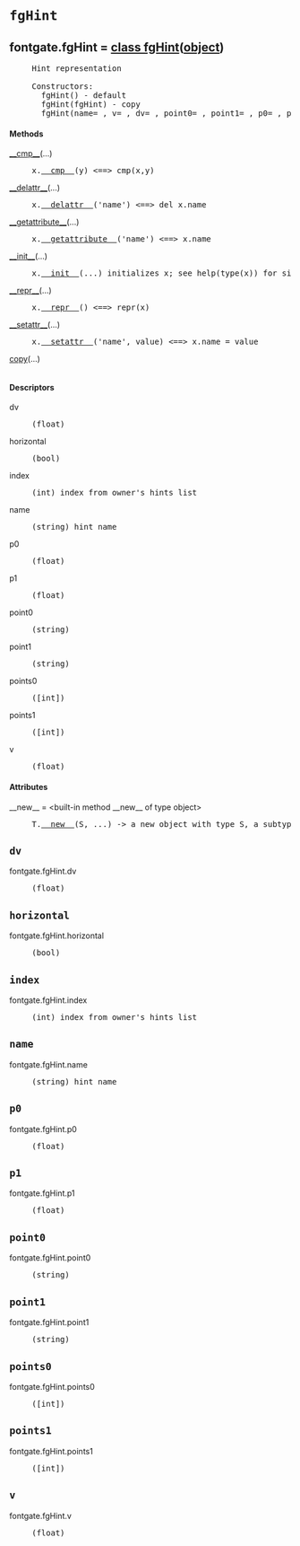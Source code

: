 

<a name="fontgate.fgHint"></a>

# `fgHint`


<dt class="class"><h2><span class="class-name">fontgate.fgHint</span> = <a name="fontgate.fgHint" href="#fontgate.fgHint">class fgHint</a>(<a href="./__builtin__.html#object">object</a>)</h2></dt><dd class="class"><dd>


<pre class="doc" markdown="0">Hint representation

Constructors:
  fgHint() - default
  fgHint(fgHint) - copy
  fgHint(name= , v= , dv= , point0= , point1= , p0= , p1= , points0= , points1= , horizontal= )</pre>


</dd><h4 class="head-methods">Methods </h4><dl class="function"><dt><a name="fgHint-__cmp__" href="#fgHint-__cmp__"><span class="function-name">__cmp__</span></a><span class="argspec">(...)</span></dt><dd>

<pre class="doc" markdown="0">x.<a href="#fontgate.fgHint-__cmp__">__cmp__</a>(y) <==> cmp(x,y)</pre>

</dd></dl>
<dl class="function"><dt><a name="fgHint-__delattr__" href="#fgHint-__delattr__"><span class="function-name">__delattr__</span></a><span class="argspec">(...)</span></dt><dd>

<pre class="doc" markdown="0">x.<a href="#fontgate.fgHint-__delattr__">__delattr__</a>('name') <==> del x.name</pre>

</dd></dl>
<dl class="function"><dt><a name="fgHint-__getattribute__" href="#fgHint-__getattribute__"><span class="function-name">__getattribute__</span></a><span class="argspec">(...)</span></dt><dd>

<pre class="doc" markdown="0">x.<a href="#fontgate.fgHint-__getattribute__">__getattribute__</a>('name') <==> x.name</pre>

</dd></dl>
<dl class="function"><dt><a name="fgHint-__init__" href="#fgHint-__init__"><span class="function-name">__init__</span></a><span class="argspec">(...)</span></dt><dd>

<pre class="doc" markdown="0">x.<a href="#fontgate.fgHint-__init__">__init__</a>(...) initializes x; see help(type(x)) for signature</pre>

</dd></dl>
<dl class="function"><dt><a name="fgHint-__repr__" href="#fgHint-__repr__"><span class="function-name">__repr__</span></a><span class="argspec">(...)</span></dt><dd>

<pre class="doc" markdown="0">x.<a href="#fontgate.fgHint-__repr__">__repr__</a>() <==> repr(x)</pre>

</dd></dl>
<dl class="function"><dt><a name="fgHint-__setattr__" href="#fgHint-__setattr__"><span class="function-name">__setattr__</span></a><span class="argspec">(...)</span></dt><dd>

<pre class="doc" markdown="0">x.<a href="#fontgate.fgHint-__setattr__">__setattr__</a>('name', value) <==> x.name = value</pre>

</dd></dl>
<dl class="function"><dt><a name="fgHint-copy" href="#fgHint-copy"><span class="function-name">copy</span></a><span class="argspec">(...)</span></dt><dd>

<pre class="doc" markdown="0"></pre>

</dd></dl>

  <h4 class="head-desc">Descriptors </h4><dl class="descriptor"><dt>dv</dt>
<dd>

<pre class="doc" markdown="0">(float)</pre>

</dd>
</dl>
<dl class="descriptor"><dt>horizontal</dt>
<dd>

<pre class="doc" markdown="0">(bool)</pre>

</dd>
</dl>
<dl class="descriptor"><dt>index</dt>
<dd>

<pre class="doc" markdown="0">(int) index from owner's hints list</pre>

</dd>
</dl>
<dl class="descriptor"><dt>name</dt>
<dd>

<pre class="doc" markdown="0">(string) hint name</pre>

</dd>
</dl>
<dl class="descriptor"><dt>p0</dt>
<dd>

<pre class="doc" markdown="0">(float)</pre>

</dd>
</dl>
<dl class="descriptor"><dt>p1</dt>
<dd>

<pre class="doc" markdown="0">(float)</pre>

</dd>
</dl>
<dl class="descriptor"><dt>point0</dt>
<dd>

<pre class="doc" markdown="0">(string)</pre>

</dd>
</dl>
<dl class="descriptor"><dt>point1</dt>
<dd>

<pre class="doc" markdown="0">(string)</pre>

</dd>
</dl>
<dl class="descriptor"><dt>points0</dt>
<dd>

<pre class="doc" markdown="0">([int])</pre>

</dd>
</dl>
<dl class="descriptor"><dt>points1</dt>
<dd>

<pre class="doc" markdown="0">([int])</pre>

</dd>
</dl>
<dl class="descriptor"><dt>v</dt>
<dd>

<pre class="doc" markdown="0">(float)</pre>

</dd>
</dl>

  <h4 class="head-attrs">Attributes </h4><dl><dt><span class="other-name">__new__</span> = &lt;built-in method __new__ of type object&gt;<dd>

<pre class="doc" markdown="0">T.<a href="#fontgate.fgHint-__new__">__new__</a>(S, ...) -> a new object with type S, a subtype of T</pre>

</dd></dl>
</dd>


<a name="fontgate.fgHint.dv"></a>

## `dv`


<dl class="descriptor"><dt>fontgate.fgHint.dv</dt>
<dd>

<pre class="doc" markdown="0">(float)</pre>

</dd>
</dl>



<a name="fontgate.fgHint.horizontal"></a>

## `horizontal`


<dl class="descriptor"><dt>fontgate.fgHint.horizontal</dt>
<dd>

<pre class="doc" markdown="0">(bool)</pre>

</dd>
</dl>



<a name="fontgate.fgHint.index"></a>

## `index`


<dl class="descriptor"><dt>fontgate.fgHint.index</dt>
<dd>

<pre class="doc" markdown="0">(int) index from owner's hints list</pre>

</dd>
</dl>



<a name="fontgate.fgHint.name"></a>

## `name`


<dl class="descriptor"><dt>fontgate.fgHint.name</dt>
<dd>

<pre class="doc" markdown="0">(string) hint name</pre>

</dd>
</dl>



<a name="fontgate.fgHint.p0"></a>

## `p0`


<dl class="descriptor"><dt>fontgate.fgHint.p0</dt>
<dd>

<pre class="doc" markdown="0">(float)</pre>

</dd>
</dl>



<a name="fontgate.fgHint.p1"></a>

## `p1`


<dl class="descriptor"><dt>fontgate.fgHint.p1</dt>
<dd>

<pre class="doc" markdown="0">(float)</pre>

</dd>
</dl>



<a name="fontgate.fgHint.point0"></a>

## `point0`


<dl class="descriptor"><dt>fontgate.fgHint.point0</dt>
<dd>

<pre class="doc" markdown="0">(string)</pre>

</dd>
</dl>



<a name="fontgate.fgHint.point1"></a>

## `point1`


<dl class="descriptor"><dt>fontgate.fgHint.point1</dt>
<dd>

<pre class="doc" markdown="0">(string)</pre>

</dd>
</dl>



<a name="fontgate.fgHint.points0"></a>

## `points0`


<dl class="descriptor"><dt>fontgate.fgHint.points0</dt>
<dd>

<pre class="doc" markdown="0">([int])</pre>

</dd>
</dl>



<a name="fontgate.fgHint.points1"></a>

## `points1`


<dl class="descriptor"><dt>fontgate.fgHint.points1</dt>
<dd>

<pre class="doc" markdown="0">([int])</pre>

</dd>
</dl>



<a name="fontgate.fgHint.v"></a>

## `v`


<dl class="descriptor"><dt>fontgate.fgHint.v</dt>
<dd>

<pre class="doc" markdown="0">(float)</pre>

</dd>
</dl>

